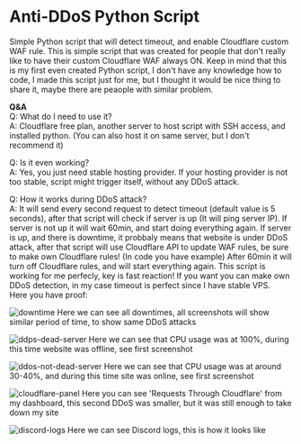 # Anti-DDoS Python Script
Simple Python script that will detect timeout, and enable Cloudflare custom WAF rule. This is simple script that was created for people that don't really like to have their custom Cloudflare WAF always ON.
Keep in mind that this is my first even created Python script, I don't have any knowledge how to code, I made this script just for me, but I thought it would be nice thing to share it, maybe there are peaople with similar problem.

**Q&A**<br />
Q: What do I need to use it?<br />
A: Cloudflare free plan, another server to host script with SSH access, and installed python. (You can also host it on same server, but I don't recommend it)<br />

Q: Is it even working?<br />
A: Yes, you just need stable hosting provider. If your hosting provider is not too stable, script might trigger itself, without any DDoS attack.<br />

Q: How it works during DDoS attack?<br />
A: It will send every second request to detect timeout (default value is 5 seconds), after that script will check if server is up (It will ping server IP). If server is not up it will wait 60min, and start doing everything again.
If server is up, and there is downtime, it probbaly means that website is under DDoS attack, after that script will use Cloudflare API to update WAF rules, be sure to make own Cloudflare rules! (In code you have example)
After 60min it will turn off Cloudflare rules, and will start everything again. This script is working for me perfecly, key is fast reaction! If you want you can make own DDoS detection, in my case timeout is perfect since I have stable VPS.
<br />
Here you have proof:

![downtime](https://github.com/plisskien/anti_ddos_script/assets/29129602/bc99f130-a490-4e95-b22c-e40a560950df)
Here we can see all downtimes, all screenshots will show similar period of time, to show same DDoS attacks<br />

![ddps-dead-server](https://github.com/plisskien/anti_ddos_script/assets/29129602/7e3b5af8-63d9-40aa-9714-bff44224e5be)
Here we can see that CPU usage was at 100%, during this time website was offline, see first screenshot<br />

![ddos-not-dead-server](https://github.com/plisskien/anti_ddos_script/assets/29129602/298e7365-918d-41f4-9ce4-c4446b042760)
Here we can see that CPU usage was at around 30-40%, and during this time site was online, see first screenshot<br />

![cloudflare-panel](https://github.com/plisskien/anti_ddos_script/assets/29129602/4a410fdd-c9c5-4c0d-8d2a-7ee3c8ff3172)
Here you can see 'Requests Through Cloudflare' from my dashboard, this second DDoS was smaller, but it was still enough to take down my site<br />

![discord-logs](https://github.com/plisskien/anti_ddos_script/assets/29129602/b71d13ee-a9ab-4504-96b7-f6716d5369a9)
Here we can see Discord logs, this is how it looks like



